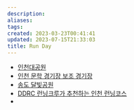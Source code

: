```yaml
---
description:
aliases: 
tags: 
created: 2023-03-23T00:41:41
updated: 2023-07-15T21:33:03
title: Run Day
---
```

- [인천대공원](https://m.blog.naver.com/PostView.naver?blogId=cactusrom&logNo=222914808815&proxyReferer=)
- [인천 문학 경기장 보조 경기장](https://blog.naver.com/cactusrom/222877181406)
- [송도 달빛공원](https://blog.naver.com/cactusrom/222894556213)
- [DDRC 런닝크루가 추천하는 인천 런닝코스](https://www.digdigactivity.com/knowhow/?q=YToxOntzOjEyOiJrZXl3b3JkX3R5cGUiO3M6MzoiYWxsIjt9&bmode=view&idx=9451756&t=board)
- 
